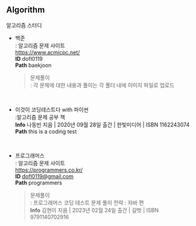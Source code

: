 ## Algorithm
알고리즘 스터디

* 백준   
: 알고리즘 문제 사이트   
https://www.acmicpc.net/    
**ID** dofl0119     
**Path** baekjoon
    >문제풀이   
    : 각 문제에 대한 내용과 풀이는 각 폴더 내에 이미지 파일로 업로드
    
<br/>

* 이것이 코딩테스트다 with 파이썬   
:알고리즘 문제 공부 책   
**Info** 나동빈 지음 | 2020년 09월 28일 출간 | 한빛미디어 | ISBN 1162243074   
**Path** this is a coding test

<br/>

* 프로그래머스   
: 알고리즘 문제 사이트   
https://programmers.co.kr/   
**ID** dofl0119@gmail.com     
**Path** programmers   
    >문제풀이   
    : 프로그래머스 코딩 테스트 문제 풀이 전략 : 자바 편   
    **Info** 김현이 지음 | 2023년 02월 24일 출간 | 길벗 | ISBN 9791140702916

